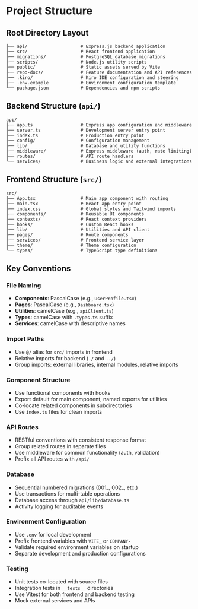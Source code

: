 # Project Structure

## Root Directory Layout

```
├── api/                    # Express.js backend application
├── src/                    # React frontend application
├── migrations/             # PostgreSQL database migrations
├── scripts/                # Node.js utility scripts
├── public/                 # Static assets served by Vite
├── repo-docs/              # Feature documentation and API references
├── .kiro/                  # Kiro IDE configuration and steering
├── .env.example            # Environment configuration template
└── package.json            # Dependencies and npm scripts
```

## Backend Structure (`api/`)

```
api/
├── app.ts                  # Express app configuration and middleware
├── server.ts               # Development server entry point
├── index.ts                # Production entry point
├── config/                 # Configuration management
├── lib/                    # Database and utility functions
├── middleware/             # Express middleware (auth, rate limiting)
├── routes/                 # API route handlers
└── services/               # Business logic and external integrations
```

## Frontend Structure (`src/`)

```
src/
├── App.tsx                 # Main app component with routing
├── main.tsx                # React app entry point
├── index.css               # Global styles and Tailwind imports
├── components/             # Reusable UI components
├── contexts/               # React context providers
├── hooks/                  # Custom React hooks
├── lib/                    # Utilities and API client
├── pages/                  # Route components
├── services/               # Frontend service layer
├── theme/                  # Theme configuration
└── types/                  # TypeScript type definitions
```

## Key Conventions

### File Naming
- **Components**: PascalCase (e.g., `UserProfile.tsx`)
- **Pages**: PascalCase (e.g., `Dashboard.tsx`)
- **Utilities**: camelCase (e.g., `apiClient.ts`)
- **Types**: camelCase with `.types.ts` suffix
- **Services**: camelCase with descriptive names

### Import Paths
- Use `@/` alias for `src/` imports in frontend
- Relative imports for backend (`./` and `../`)
- Group imports: external libraries, internal modules, relative imports

### Component Structure
- Use functional components with hooks
- Export default for main component, named exports for utilities
- Co-locate related components in subdirectories
- Use `index.ts` files for clean imports

### API Routes
- RESTful conventions with consistent response format
- Group related routes in separate files
- Use middleware for common functionality (auth, validation)
- Prefix all API routes with `/api/`

### Database
- Sequential numbered migrations (001_, 002_, etc.)
- Use transactions for multi-table operations
- Database access through `api/lib/database.ts`
- Activity logging for auditable events

### Environment Configuration
- Use `.env` for local development
- Prefix frontend variables with `VITE_` or `COMPANY-`
- Validate required environment variables on startup
- Separate development and production configurations

### Testing
- Unit tests co-located with source files
- Integration tests in `__tests__` directories
- Use Vitest for both frontend and backend testing
- Mock external services and APIs